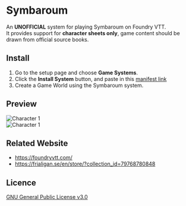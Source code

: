 # Symbaroum
An **UNOFFICIAL** system for playing Symbaroum on Foundry VTT.  
It provides support for **character sheets only**, game content should be drawn from official source books.

## Install
1. Go to the setup page and choose **Game Systems**.
2. Click the **Install System** button, and paste in this [manifest link](https://raw.githubusercontent.com/Perfectro/symbaroum-foundry-vtt/master/system.json)
3. Create a Game World using the Symbaroum system.

## Preview
![Character 1](https://github.com/Perfectro/symbaroum-froundry-vtt/blob/master/asset/preview/character-1.jpg?raw=true)  
![Character 1](https://github.com/Perfectro/symbaroum-froundry-vtt/blob/master/asset/preview/character-2.jpg?raw=true)    

## Related Website
- https://foundryvtt.com/
- https://frialigan.se/en/store/?collection_id=79768780848

## Licence
[GNU General Public License v3.0](https://choosealicense.com/licenses/gpl-3.0/)
